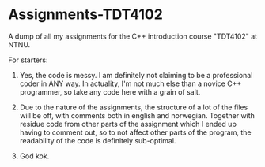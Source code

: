 # Assignments-TDT4102
A dump of all my assignments for the C++ introduction course "TDT4102" at NTNU. 

For starters:
1) Yes, the code is messy. I am definitely not claiming to be a professional coder in ANY way. In actuality, I'm not much else than a novice C++ programmer, so take any code here with a grain of salt. 

2) Due to the nature of the assignments, the structure of a lot of the files will be off, with comments both in english and norwegian. Together with residue code from other parts of the assignment which I ended up having to comment out, so to not affect other parts of the program, the readability of the code is definitely sub-optimal.

3) God kok.
